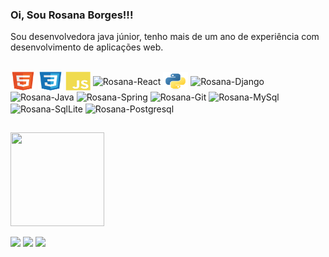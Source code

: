 ### Oi, Sou Rosana Borges!!!

Sou desenvolvedora java júnior, tenho mais de um ano de experiência com desenvolvimento de aplicações web.

  
 <div style="display: inline_block"><br>
    <img align="center" alt="Rosana -HTML" height="30" width="40" src="https://raw.githubusercontent.com/devicons/devicon/master/icons/html5/html5-original.svg">
    <img align="center" alt="Rosana-CSS" height="30" width="40" src="https://raw.githubusercontent.com/devicons/devicon/master/icons/css3/css3-original.svg">
    <img align="center" alt="Rosana-Jascript" height="30" width="40" src="https://raw.githubusercontent.com/devicons/devicon/master/icons/javascript/javascript-plain.svg">
    <img align= "center" alt="Rosana-React" heighy="30" width="40" src="https://cdn.jsdelivr.net/gh/devicons/devicon/icons/react/react-original.svg" >
    <img align="center" alt="Rosana-Python" height="30" width="40" src="https://raw.githubusercontent.com/devicons/devicon/master/icons/python/python-original.svg">
    <img align= "center" alt= "Rosana-Django" height="30" width="40" src="https://cdn.jsdelivr.net/gh/devicons/devicon/icons/django/django-plain.svg" >
    <img align= "center" alt= "Rosana-Java" height="30" width="40" src="https://cdn.jsdelivr.net/gh/devicons/devicon/icons/java/java-original.svg" >
    <img align= "center" alt= "Rosana-Spring" height="30" width="40" src="https://cdn.jsdelivr.net/gh/devicons/devicon/icons/spring/spring-original.svg" >
    <img align= "center" alt= "Rosana-Git" height="30" width="40" src="https://cdn.jsdelivr.net/gh/devicons/devicon/icons/git/git-original.svg" />
    <img align= "center" alt= "Rosana-MySql" height="30" width="40" src="https://cdn.jsdelivr.net/gh/devicons/devicon/icons/mysql/mysql-original.svg" />
    <img align= "center" alt= "Rosana-SqlLite" height="30" width="40" src="https://cdn.jsdelivr.net/gh/devicons/devicon/icons/sqlite/sqlite-original.svg" />
    <img align= "center" alt= "Rosana-Postgresql" height="30" width="40" src="https://cdn.jsdelivr.net/gh/devicons/devicon/icons/postgresql/postgresql-plain.svg" />

   
              
     
  </div>
  
  ##
  <div> 
  <img height="150" width="150" src = "https://user-images.githubusercontent.com/77994621/177052332-8c0a8ebe-3c74-460e-8813-7b847509979e.jpeg"/>
  </div>
 <div> 
 
   <a href="https://www.instagram.com/rosanagohan/" target="_blank"><img src="https://img.shields.io/badge/-Instagram-%23E4405F?style=for-the-badge&logo=instagram&logoColor=white" target="_blank"></a>
   <a href = "mailto:rosana.magros@gmail.com"><img src="https://img.shields.io/badge/-Gmail-%23333?style=for-the-badge&logo=gmail&logoColor=white" target="_blank"></a>
  <a href="https://www.linkedin.com/in/rosana-borges-lima-gomes-0b3a9870/" target="_blank"><img src="https://img.shields.io/badge/-LinkedIn-%230077B5?style=for-the-badge&logo=linkedin&logoColor=white" target="_blank"></a> 
 
 
</div>
  
